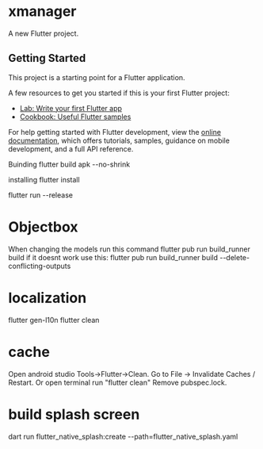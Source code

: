 # xmanager

A new Flutter project.

## Getting Started

This project is a starting point for a Flutter application.

A few resources to get you started if this is your first Flutter project:

- [Lab: Write your first Flutter app](https://docs.flutter.dev/get-started/codelab)
- [Cookbook: Useful Flutter samples](https://docs.flutter.dev/cookbook)

For help getting started with Flutter development, view the
[online documentation](https://docs.flutter.dev/), which offers tutorials,
samples, guidance on mobile development, and a full API reference.

Buinding
flutter build apk --no-shrink

installing
flutter install

flutter run --release

# Objectbox
When changing the models run this command
    flutter pub run build_runner build
if it doesnt work use this:
    flutter pub run build_runner build --delete-conflicting-outputs


# localization
 flutter gen-l10n
flutter clean

# cache
Open android studio Tools->Flutter->Clean.
Go to File -> Invalidate Caches / Restart.
Or open terminal run "flutter clean"
Remove pubspec.lock.


# build splash screen 
 dart run flutter_native_splash:create --path=flutter_native_splash.yaml
  